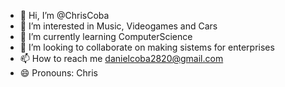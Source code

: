 - 👋 Hi, I’m @ChrisCoba
- 👀 I’m interested in Music, Videogames and Cars
- 🌱 I’m currently learning ComputerScience
- 💞️ I’m looking to collaborate on making sistems for enterprises
- 📫 How to reach me danielcoba2820@gmail.com
- 😄 Pronouns: Chris


<!---
ChrisCoba/ChrisCoba is a ✨ special ✨ repository because its `README.md` (this file) appears on your GitHub profile.
You can click the Preview link to take a look at your changes.
--->
